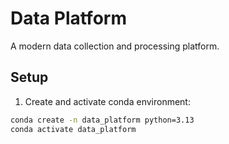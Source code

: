 # Data Platform

A modern data collection and processing platform.

## Setup

1. Create and activate conda environment:
```bash
conda create -n data_platform python=3.13
conda activate data_platform